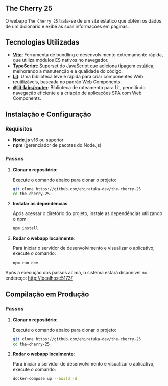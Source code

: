 ## The Cherry 25

O webapp `The Cherry 25` trata-se de um site estático que obtêm os dados de um dicionário e exibe as suas informações em páginas.

## Tecnologias Utilizadas

- **[Vite](https://vitejs.dev/)**: Ferramenta de bundling e desenvolvimento extremamente rápida, que utiliza módulos ES nativos no navegador.
- **[TypeScript](https://www.typescriptlang.org/)**: Superset do JavaScript que adiciona tipagem estática, melhorando a manutenção e a qualidade do código.
- **[Lit](https://lit.dev/)**: Uma biblioteca leve e rápida para criar componentes Web reutilizáveis, baseada no padrão Web Components.
- **[@lit-labs/router](https://github.com/lit/lit-router)**: Biblioteca de roteamento para Lit, permitindo navegação eficiente e a criação de aplicações SPA com Web Components.

## Instalação e Configuração

### Requisitos

- **Node.js** v16 ou superior
- **npm** (gerenciador de pacotes do Node.js)

### Passos

1. **Clonar o repositório**:

    Execute o comando abaixo para clonar o projeto:

    ```bash
    git clone https://github.com/ehiratuka-dev/the-cherry-25
    cd the-cherry-25
    ```

2. **Instalar as dependências**:

    Após acessar o diretório do projeto, instale as dependências utilizando o npm:

    ```bash
    npm install
    ```

3. **Rodar o webapp localmente**:

    Para iniciar o servidor de desenvolvimento e visualizar o aplicativo, execute o comando:

    ```bash
    npm run dev
    ```

Após a execução dos passos acima, o sistema estará disponível no endereço: [http://localhost:5173/](http://localhost:5173/)

## Compilação em Produção

### Passos

1. **Clonar o repositório**:

    Execute o comando abaixo para clonar o projeto:

    ```bash
    git clone https://github.com/ehiratuka-dev/the-cherry-25
    cd the-cherry-25
    ```

2. **Rodar o webapp localmente**:

    Para iniciar o servidor de desenvolvimento e visualizar o aplicativo, execute o comando:

    ```bash
    docker-compose up --build -d
    ```
